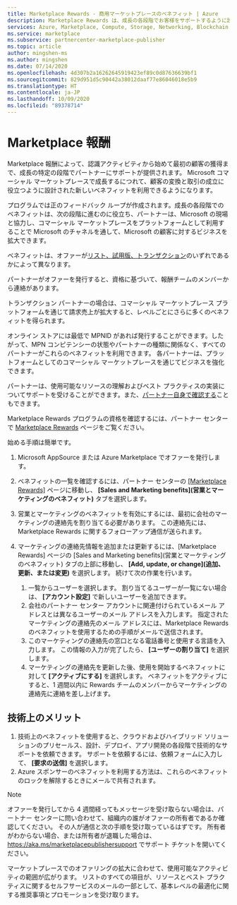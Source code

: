 ```yaml
---
title: Marketplace Rewards - 商用マーケットプレースのベネフィット | Azure
description: Marketplace Rewards は、成長の各段階でお客様をサポートするように設計されています。
services: Azure, Marketplace, Compute, Storage, Networking, Blockchain, Security, Partner Center
ms.service: marketplace
ms.subservice: partnercenter-marketplace-publisher
ms.topic: article
author: mingshen-ms
ms.author: mingshen
ms.date: 07/14/2020
ms.openlocfilehash: 4d307b2a16262645919423ef89c0d87636639bf1
ms.sourcegitcommit: 829d951d5c90442a38012daaf77e86046018e5b9
ms.translationtype: HT
ms.contentlocale: ja-JP
ms.lasthandoff: 10/09/2020
ms.locfileid: "89378714"
---
```

# <a name="marketplace-rewards"></a>Marketplace 報酬

Marketplace 報酬によって、認識アクティビティから始めて最初の顧客の獲得まで、成長の特定の段階でパートナーにサポートが提供されます。 Microsoft コマーシャル マーケットプレースで成長するにつれて、顧客の変換と取引の成立に役立つように設計された新しいベネフィットを利用できるようになります。

プログラムでは正のフィードバック ループが作成されます。成長の各段階でのベネフィットは、次の段階に進むのに役立ち、パートナーは、Microsoft の現場と協力し、コマーシャル マーケットプレースをプラットフォームとして利用することで Microsoft のチャネルを通して、Microsoft の顧客に対するビジネスを拡大できます。

ベネフィットは、オファーが[リスト、試用版、トランザクション](../determine-your-listing-type.md#choose-a-listing-option)のいずれであるかによって異なります。

パートナーがオファーを発行すると、資格に基づいて、報酬チームのメンバーから連絡があります。

トランザクション パートナーの場合は、コマーシャル マーケットプレース プラットフォームを通じて請求売上が拡大すると、レベルごとにさらに多くのベネフィットを得られます。

オンライン ストアには最低で MPNID があれば発行することができます。したがって、MPN コンピテンシーの状態やパートナーの種類に関係なく、すべてのパートナーがこれらのベネフィットを利用できます。 各パートナーは、プラットフォームとしてのコマーシャル マーケットプレースを通じてビジネスを強化できます。

パートナーは、使用可能なリソースの理解およびベスト プラクティスの実装についてサポートを受けることができます。また、[パートナー自身で確認する](https://partner.microsoft.com/asset/collection/azure-marketplace-and-appsource-publisher-toolkit#/)こともできます。

Marketplace Rewards プログラムの資格を確認するには、パートナー センターで [Marketplace Rewards](https://partner.microsoft.com/dashboard/mpn/program/commercialmarketplace) ページをご覧ください。

始める手順は簡単です。

1. Microsoft AppSource または Azure Marketplace でオファーを発行します。
1. ベネフィットの一覧を確認するには、パートナー センターの [[Marketplace Rewards]](https://partner.microsoft.com/dashboard/mpn/program/commercialmarketplace) ページに移動し、 **[Sales and Marketing benefits]\(営業とマーケティングのベネフィット\)** タブを選択します。
1. 営業とマーケティングのベネフィットを有効にするには、最初に会社のマーケティングの連絡先を割り当てる必要があります。 この連絡先には、Marketplace Rewards に関するフォローアップ通信が送られます。
1. マーケティングの連絡先情報を追加または更新するには、[Marketplace Rewards] ページの [Sales and Marketing benefits]\(営業とマーケティングのベネフィット\) タブの上部に移動し、 **[Add, update, or change]\(追加、更新、または変更\)** を選択します。  続けて次の作業を行います。

    1. 一覧からユーザーを選択します。 割り当てるユーザーが一覧にない場合は、 **[アカウント設定]** で新しいユーザーを追加できます。
    1. 会社のパートナー センター アカウントに関連付けられているメール アドレスとは異なるユーザーのメール アドレスを入力します。 指定されたマーケティングの連絡先のメール アドレスには、Marketplace Rewards のベネフィットを使用するための手順がメールで送信されます。
    1. このマーケティングの連絡先の窓口となる電話番号と使用する言語を入力します。 この情報の入力が完了したら、 **[ユーザーの割り当て]** を選択します。
    1. マーケティングの連絡先を更新した後、使用を開始するベネフィットに対して **[アクティブにする]** を選択します。 ベネフィットをアクティブにすると、1 週間以内に Rewards チームのメンバーからマーケティングの連絡先に連絡を差し上げます。

## <a name="technical-benefits"></a>技術上のメリット

1. 技術上のベネフィットを使用すると、クラウドおよびハイブリッド ソリューションのプリセールス、設計、デプロイ、アプリ開発の各段階で技術的なサポートを依頼できます。 サポートを依頼するには、依頼フォームに入力して、 **[要求の送信]** を選択します。
1. Azure スポンサーのベネフィットを利用する方法は、これらのベネフィットのロックを解除するときにメールで共有されます。

>[!NOTE]
>オファーを発行してから 4 週間経ってもメッセージを受け取らない場合は、パートナー センターに問い合わせて、組織内の誰がオファーの所有者であるか確認してください。 その人が通信と次の手順を受け取っているはずです。 所有者がわからない場合、または所有者が退職した場合は、 https://aka.ms/marketplacepublishersupport でサポート チケットを開いてください。

マーケットプレースでのオファリングの拡大に合わせて、使用可能なアクティビティの範囲が広がります。 リストのすべての項目が、リソースとベスト プラクティスに関するセルフサービスのメールの一部として、基本レベルの最適化に関する推奨事項とプロモーションを受け取ります。
